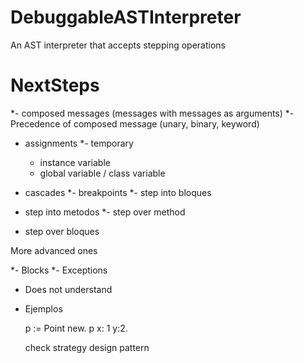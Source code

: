 # DebuggableASTInterpreter
An AST interpreter that accepts stepping operations

# NextSteps

*- composed messages (messages with messages as arguments)
*- Precedence of composed message (unary, binary, keyword)
- assignments
  *- temporary
  - instance variable
  - global variable / class variable


- cascades
*- breakpoints
*- step into bloques
- step into metodos
*- step over method
- step over bloques


More advanced ones

*- Blocks
*- Exceptions

- Does not understand
- Ejemplos

  p := Point new.
  p x: 1 y:2.
  
  check strategy design pattern
  

